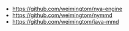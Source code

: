 * https://github.com/weimingtom/nya-engine  
* https://github.com/weimingtom/nymmd  
* https://github.com/weimingtom/java-mmd  
